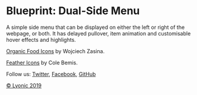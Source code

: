 Blueprint: Dual-Side Menu
=========

A simple side menu that can be displayed on either the left or right of the webpage, or both. It has delayed pullover, item animation and customisable hover effects and highlights.

<!--[Article on Codrops](###)-->

<!--[Demo](###)-->

[Organic Food Icons](http://tympanus.net/codrops/2015/03/19/freebie-organic-food-icon-set/) by Wojciech Zasina.

[Feather Icons](http://https://feathericons.com) by Cole Bemis.

Follow us: [Twitter](http://www.twitter.com/luke_linwood), [Facebook](http://www.facebook.com/lyonicwebdesign), [GitHub](https://github.com/lukelinwood)

[© Lyonic 2019](http://www.lyonic.com.au)